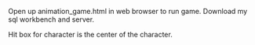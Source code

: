 Open up animation_game.html in web browser to run game.
Download my sql workbench and server.

Hit box for character is the center of the character.